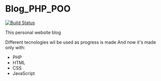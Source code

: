 # Blog_PHP_POO

[![Build Status](https://travis-ci.org/joemccann/dillinger.svg?branch=master)](https://moukimoumessie.fr)

This personal website blog 

Different tecnologies wil be used as progress is made 
And now it's made only with:
 
 -  PHP
 -  HTML
 -  CSS
 -  JavaScript
